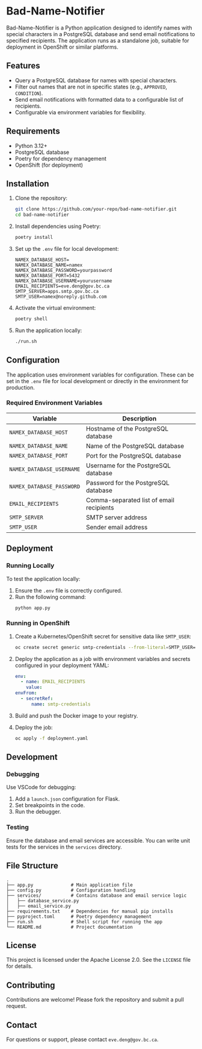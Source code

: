 # Bad-Name-Notifier

Bad-Name-Notifier is a Python application designed to identify names with special characters in a PostgreSQL database and send email notifications to specified recipients. The application runs as a standalone job, suitable for deployment in OpenShift or similar platforms.

## Features
- Query a PostgreSQL database for names with special characters.
- Filter out names that are not in specific states (e.g., `APPROVED`, `CONDITION`).
- Send email notifications with formatted data to a configurable list of recipients.
- Configurable via environment variables for flexibility.

## Requirements
- Python 3.12+
- PostgreSQL database
- Poetry for dependency management
- OpenShift (for deployment)

## Installation

1. Clone the repository:
   ```bash
   git clone https://github.com/your-repo/bad-name-notifier.git
   cd bad-name-notifier
   ```

2. Install dependencies using Poetry:
   ```bash
   poetry install
   ```

3. Set up the `.env` file for local development:
   ```env
   NAMEX_DATABASE_HOST=
   NAMEX_DATABASE_NAME=namex
   NAMEX_DATABASE_PASSWORD=yourpassword
   NAMEX_DATABASE_PORT=5432
   NAMEX_DATABASE_USERNAME=yourusername
   EMAIL_RECIPIENTS=eve.deng@gov.bc.ca
   SMTP_SERVER=apps.smtp.gov.bc.ca
   SMTP_USER=namex@noreply.github.com
   ```

4. Activate the virtual environment:
   ```bash
   poetry shell
   ```

5. Run the application locally:
   ```bash
   ./run.sh
   ```

## Configuration

The application uses environment variables for configuration. These can be set in the `.env` file for local development or directly in the environment for production.

### Required Environment Variables

| Variable               | Description                              |
|------------------------|------------------------------------------|
| `NAMEX_DATABASE_HOST`  | Hostname of the PostgreSQL database      |
| `NAMEX_DATABASE_NAME`  | Name of the PostgreSQL database          |
| `NAMEX_DATABASE_PORT`  | Port for the PostgreSQL database         |
| `NAMEX_DATABASE_USERNAME` | Username for the PostgreSQL database   |
| `NAMEX_DATABASE_PASSWORD` | Password for the PostgreSQL database   |
| `EMAIL_RECIPIENTS`     | Comma-separated list of email recipients |
| `SMTP_SERVER`          | SMTP server address                     |
| `SMTP_USER`            | Sender email address                    |

## Deployment

### Running Locally
To test the application locally:
1. Ensure the `.env` file is correctly configured.
2. Run the following command:
   ```bash
   python app.py
   ```

### Running in OpenShift
1. Create a Kubernetes/OpenShift secret for sensitive data like `SMTP_USER`:
   ```bash
   oc create secret generic smtp-credentials --from-literal=SMTP_USER=namex@noreply.github.com
   ```

2. Deploy the application as a job with environment variables and secrets configured in your deployment YAML:
   ```yaml
   env:
     - name: EMAIL_RECIPIENTS
       value:
   envFrom:
     - secretRef:
         name: smtp-credentials
   ```

3. Build and push the Docker image to your registry.

4. Deploy the job:
   ```bash
   oc apply -f deployment.yaml
   ```

## Development

### Debugging
Use VSCode for debugging:
1. Add a `launch.json` configuration for Flask.
2. Set breakpoints in the code.
3. Run the debugger.

### Testing
Ensure the database and email services are accessible. You can write unit tests for the services in the `services` directory.

## File Structure

```
.
├── app.py              # Main application file
├── config.py           # Configuration handling
├── services/           # Contains database and email service logic
│   ├── database_service.py
│   ├── email_service.py
├── requirements.txt    # Dependencies for manual pip installs
├── pyproject.toml      # Poetry dependency management
├── run.sh              # Shell script for running the app
└── README.md           # Project documentation
```

## License
This project is licensed under the Apache License 2.0. See the `LICENSE` file for details.

## Contributing
Contributions are welcome! Please fork the repository and submit a pull request.

## Contact
For questions or support, please contact `eve.deng@gov.bc.ca`.
